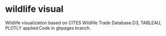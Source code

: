 # wildlife visual
Wildlife visualization based on CITES Wildlife Trade Database.D3, TABLEAU, PLOTLY applied.Code in ghpages branch.
